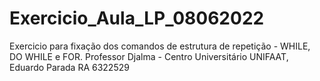# Exercicio_Aula_LP_08062022
Exercicio para fixação dos comandos de estrutura de repetição - WHILE, DO WHILE e FOR.
Professor Djalma - Centro Universitário UNIFAAT,
Eduardo Parada RA 6322529
